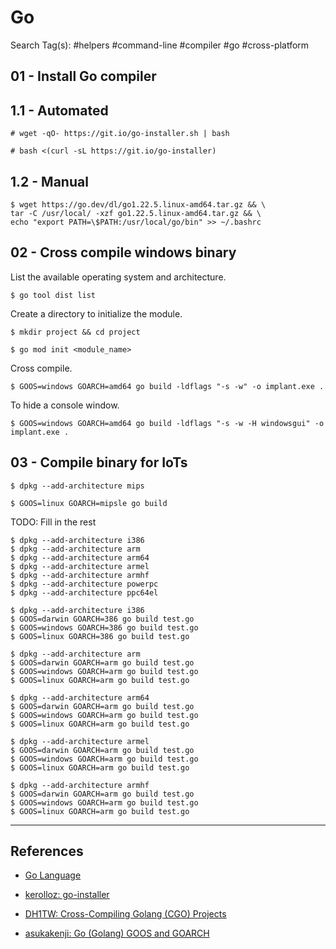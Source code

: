 # Go

Search Tag(s): #helpers #command-line #compiler #go #cross-platform

## 01 - Install Go compiler

## 1.1 - Automated

```
# wget -qO- https://git.io/go-installer.sh | bash

# bash <(curl -sL https://git.io/go-installer)
```

## 1.2 - Manual

```
$ wget https://go.dev/dl/go1.22.5.linux-amd64.tar.gz && \
tar -C /usr/local/ -xzf go1.22.5.linux-amd64.tar.gz && \
echo "export PATH=\$PATH:/usr/local/go/bin" >> ~/.bashrc
```

## 02 - Cross compile windows binary

List the available operating system and architecture.

```
$ go tool dist list
```

Create a directory to initialize the module.

```
$ mkdir project && cd project

$ go mod init <module_name>
```

Cross compile.

```
$ GOOS=windows GOARCH=amd64 go build -ldflags "-s -w" -o implant.exe .
```

To hide a console window.

```
$ GOOS=windows GOARCH=amd64 go build -ldflags "-s -w -H windowsgui" -o implant.exe .
```

## 03 - Compile binary for IoTs

```
$ dpkg --add-architecture mips

$ GOOS=linux GOARCH=mipsle go build
```

TODO: Fill in the rest

```
$ dpkg --add-architecture i386
$ dpkg --add-architecture arm
$ dpkg --add-architecture arm64
$ dpkg --add-architecture armel
$ dpkg --add-architecture armhf
$ dpkg --add-architecture powerpc
$ dpkg --add-architecture ppc64el
```

```
$ dpkg --add-architecture i386
$ GOOS=darwin GOARCH=386 go build test.go
$ GOOS=windows GOARCH=386 go build test.go
$ GOOS=linux GOARCH=386 go build test.go

$ dpkg --add-architecture arm
$ GOOS=darwin GOARCH=arm go build test.go
$ GOOS=windows GOARCH=arm go build test.go
$ GOOS=linux GOARCH=arm go build test.go

$ dpkg --add-architecture arm64
$ GOOS=darwin GOARCH=arm go build test.go
$ GOOS=windows GOARCH=arm go build test.go
$ GOOS=linux GOARCH=arm go build test.go

$ dpkg --add-architecture armel
$ GOOS=darwin GOARCH=arm go build test.go
$ GOOS=windows GOARCH=arm go build test.go
$ GOOS=linux GOARCH=arm go build test.go

$ dpkg --add-architecture armhf
$ GOOS=darwin GOARCH=arm go build test.go
$ GOOS=windows GOARCH=arm go build test.go
$ GOOS=linux GOARCH=arm go build test.go
```

---
## References

- [Go Language](https://go.dev/dl/)

- [kerolloz: go-installer](https://github.com/kerolloz/go-installer)

- [DH1TW: Cross-Compiling Golang (CGO) Projects](https://dh1tw.de/2019/12/cross-compiling-golang-cgo-projects/)

- [asukakenji: Go (Golang) GOOS and GOARCH](https://gist.github.com/asukakenji/f15ba7e588ac42795f421b48b8aede63)